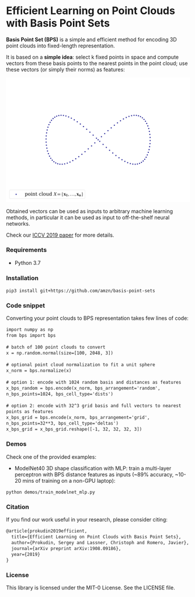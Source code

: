 # Efficient Learning on Point Clouds with Basis Point Sets

**Basis Point Set (BPS)** is a simple and efficient method for encoding 3D point  clouds into fixed-length representation.

It is based on a **simple idea**: select k fixed points in space and compute vectors from  these basis points to the nearest
points in the point cloud; use these vectors (or simply their norms) as features:

![Teaser Image](bps.gif)

Obtained vectors can be used  as inputs to arbitrary machine learning methods, in particular it can be used
 as input to off-the-shelf neural networks. 


 Check our [ICCV 2019 paper](https://arxiv.org/abs/1908.09186) for more 
 details.
 
 
### Requirements

- Python 3.7

### Installation


```
pip3 install git+https://github.com/amzn/basis-point-sets
```

### Code snippet


Converting your point clouds to BPS representation takes few lines of code:

```
import numpy as np
from bps import bps

# batch of 100 point clouds to convert
x = np.random.normal(size=[100, 2048, 3])

# optional point cloud normalization to fit a unit sphere
x_norm = bps.normalize(x)

# option 1: encode with 1024 random basis and distances as features
x_bps_random = bps.encode(x_norm, bps_arrangement='random', n_bps_points=1024, bps_cell_type='dists')

# option 2: encode with 32^3 grid basis and full vectors to nearest points as features
x_bps_grid = bps.encode(x_norm, bps_arrangement='grid', n_bps_points=32**3, bps_cell_type='deltas')
x_bps_grid = x_bps_grid.reshape([-1, 32, 32, 32, 3])

```

### Demos

Check one of the provided examples:

- ModelNet40 3D shape classification with MLP: train a multi-layer perceptron with BPS distance features as inputs 
(~89% accuracy, ~10-20 mins of training on a non-GPU laptop):
```
python demos/train_modelnet_mlp.py 
```

### Citation

If you find our work useful in your research, please consider citing:
```
@article{prokudin2019efficient,
  title={Efficient Learning on Point Clouds with Basis Point Sets},
  author={Prokudin, Sergey and Lassner, Christoph and Romero, Javier},
  journal={arXiv preprint arXiv:1908.09186},
  year={2019}
}
```
### License

This library is licensed under the MIT-0 License. See the LICENSE file.

